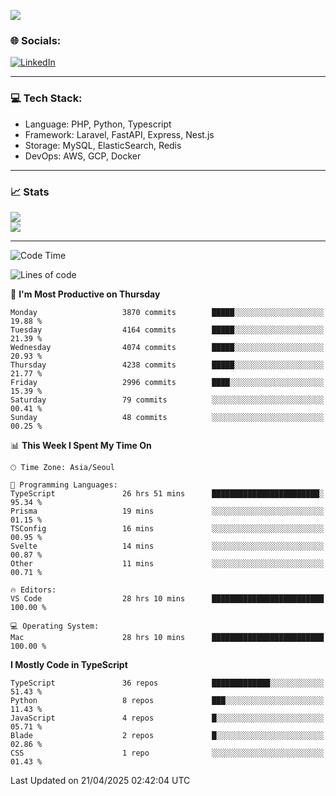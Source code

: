 <!--[![](https://visitcount.itsvg.in/api?id=jin-wk&icon=7&color=12)](https://visitcount.itsvg.in)-->
<!--[![Hits](https://hits.seeyoufarm.com/api/count/incr/badge.svg?url=https%3A%2F%2Fgithub.com%2Fjin-wk&count_bg=%235F625C&title_bg=%23555555&icon=github.svg&icon_color=%23E7E7E7&title=Hits&edge_flat=false)](https://hits.seeyoufarm.com)-->
![](https://komarev.com/ghpvc/?username=jin-wk&color=lightgrey&style=for-the-badge)

### 🌐 Socials:
[![LinkedIn](https://img.shields.io/badge/LinkedIn-%230077B5.svg?logo=linkedin&logoColor=white)](https://linkedin.com/in/jinwook-lee-242625241) 

---

### 💻 Tech Stack:
  - Language: PHP, Python, Typescript
  - Framework: Laravel, FastAPI, Express, Nest.js
  - Storage: MySQL, ElasticSearch, Redis
  - DevOps: AWS, GCP, Docker

---

### 📈 Stats
![](https://github-readme-stats.vercel.app/api?username=jin-wk&theme=dark&hide_border=true&include_all_commits=true&count_private=true)<br/>
![](https://github-readme-streak-stats.herokuapp.com/?user=jin-wk&theme=dark&hide_border=true)<br/>

---

<!--START_SECTION:waka-->
![Code Time](http://img.shields.io/badge/Code%20Time-2%2C228%20hrs%2055%20mins-blue)

![Lines of code](https://img.shields.io/badge/From%20Hello%20World%20I%27ve%20Written-5.7%20million%20lines%20of%20code-blue)

📅 **I'm Most Productive on Thursday** 

```text
Monday                   3870 commits        █████░░░░░░░░░░░░░░░░░░░░   19.88 % 
Tuesday                  4164 commits        █████░░░░░░░░░░░░░░░░░░░░   21.39 % 
Wednesday                4074 commits        █████░░░░░░░░░░░░░░░░░░░░   20.93 % 
Thursday                 4238 commits        █████░░░░░░░░░░░░░░░░░░░░   21.77 % 
Friday                   2996 commits        ████░░░░░░░░░░░░░░░░░░░░░   15.39 % 
Saturday                 79 commits          ░░░░░░░░░░░░░░░░░░░░░░░░░   00.41 % 
Sunday                   48 commits          ░░░░░░░░░░░░░░░░░░░░░░░░░   00.25 % 
```


📊 **This Week I Spent My Time On** 

```text
🕑︎ Time Zone: Asia/Seoul

💬 Programming Languages: 
TypeScript               26 hrs 51 mins      ████████████████████████░   95.34 % 
Prisma                   19 mins             ░░░░░░░░░░░░░░░░░░░░░░░░░   01.15 % 
TSConfig                 16 mins             ░░░░░░░░░░░░░░░░░░░░░░░░░   00.95 % 
Svelte                   14 mins             ░░░░░░░░░░░░░░░░░░░░░░░░░   00.87 % 
Other                    11 mins             ░░░░░░░░░░░░░░░░░░░░░░░░░   00.71 % 

🔥 Editors: 
VS Code                  28 hrs 10 mins      █████████████████████████   100.00 % 

💻 Operating System: 
Mac                      28 hrs 10 mins      █████████████████████████   100.00 % 
```

**I Mostly Code in TypeScript** 

```text
TypeScript               36 repos            █████████████░░░░░░░░░░░░   51.43 % 
Python                   8 repos             ███░░░░░░░░░░░░░░░░░░░░░░   11.43 % 
JavaScript               4 repos             █░░░░░░░░░░░░░░░░░░░░░░░░   05.71 % 
Blade                    2 repos             █░░░░░░░░░░░░░░░░░░░░░░░░   02.86 % 
CSS                      1 repo              ░░░░░░░░░░░░░░░░░░░░░░░░░   01.43 % 
```




 Last Updated on 21/04/2025 02:42:04 UTC
<!--END_SECTION:waka-->
